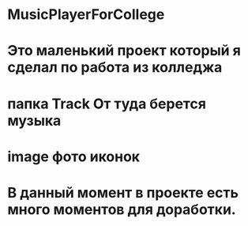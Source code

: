 # MusicPlayerForCollege
# Это маленький проект который я сделал по работа из колледжа
# папка Track От туда берется музыка
# image фото иконок
# В данный момент в проекте есть много моментов для доработки.
